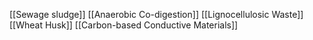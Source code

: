 [[Sewage sludge]]
[[Anaerobic Co-digestion]]
[[Lignocellulosic Waste]]
[[Wheat Husk]]
[[Carbon-based Conductive Materials]]
